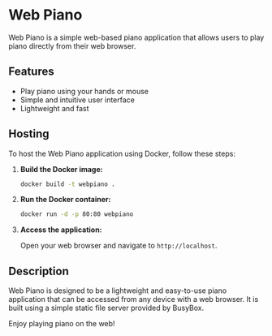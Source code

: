# Web Piano

Web Piano is a simple web-based piano application that allows users to play piano directly from their web browser.

## Features

- Play piano using your hands or mouse
- Simple and intuitive user interface
- Lightweight and fast

## Hosting

To host the Web Piano application using Docker, follow these steps:

1. **Build the Docker image:**

    ```sh
    docker build -t webpiano .
    ```

2. **Run the Docker container:**

    ```sh
    docker run -d -p 80:80 webpiano
    ```

3. **Access the application:**

    Open your web browser and navigate to `http://localhost`.

## Description

Web Piano is designed to be a lightweight and easy-to-use piano application that can be accessed from any device with a web browser. It is built using a simple static file server provided by BusyBox.


Enjoy playing piano on the web!